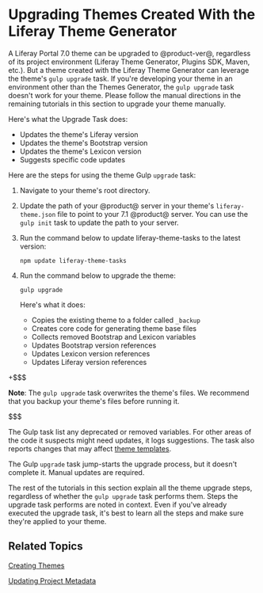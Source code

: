 # Upgrading Themes Created With the Liferay Theme Generator [](id=upgrading-themes-created-with-the-theme-generator)

A Liferay Portal 7.0 theme can be upgraded to @product-ver@, regardless of its 
project environment (Liferay Theme Generator, Plugins SDK, Maven, etc.). But a 
theme created with the Liferay Theme Generator can leverage the theme's 
`gulp upgrade` task. If you're developing your theme in an environment other
than the Themes Generator, the `gulp upgrade` task doesn't work for your theme.
Please follow the manual directions in the remaining tutorials in this section
to upgrade your theme manually. 

Here's what the Upgrade Task does:

- Updates the theme's Liferay version
- Updates the theme's Bootstrap version
- Updates the theme's Lexicon version
- Suggests specific code updates

Here are the steps for using the theme Gulp `upgrade` task:

1.  Navigate to your theme's root directory.

2.  Update the path of your @product@ server in your theme's 
    `liferay-theme.json` file to point to your 7.1 @product@ server. You can use 
    the `gulp init` task to update the path to your server. 

3.  Run the command below to update liferay-theme-tasks to the latest version:

        npm update liferay-theme-tasks

4.  Run the command below to upgrade the theme:

        gulp upgrade

    Here's what it does:

    - Copies the existing theme to a folder called `_backup`
    - Creates core code for generating theme base files
    - Collects removed Bootstrap and Lexicon variables
    - Updates Bootstrap version references
    - Updates Lexicon version references
    - Updates Liferay version references

+$$$

**Note**: The `gulp upgrade` task overwrites the theme's files. We recommend 
that you backup your theme's files before running it. 

$$$

The Gulp task list any deprecated or removed variables. For other areas of the 
code it suspects might need updates, it logs suggestions. The task also reports 
changes that may affect 
[theme templates](/develop/tutorials/-/knowledge_base/7-1/updating-theme-templates). 

The Gulp `upgrade` task jump-starts the upgrade process, but it doesn't complete 
it. Manual updates are required. 

The rest of the tutorials in this section explain all the theme upgrade steps, 
regardless of whether the `gulp upgrade` task performs them. Steps the upgrade 
task performs are noted in context. Even if you've already executed the upgrade 
task, it's best to learn all the steps and make sure they're applied to your 
theme. 

## Related Topics [](id=related-topics)

[Creating Themes](/develop/tutorials/-/knowledge_base/7-1/creating-themes)

[Updating Project Metadata](/develop/tutorials/-/knowledge_base/7-1/updating-project-metadata)
